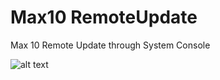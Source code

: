 # Max10 RemoteUpdate
 Max 10 Remote Update through System Console

![alt text](https://github.com/intel-fpga-ceg/Max10-RemoteUpdate/image/console.jpg)